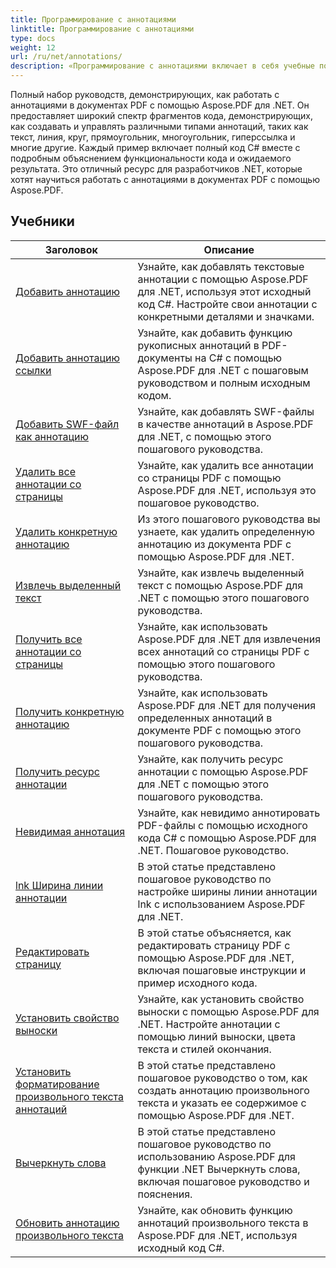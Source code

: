 ```yaml
---
title: Программирование с аннотациями
linktitle: Программирование с аннотациями
type: docs
weight: 12
url: /ru/net/annotations/
description: «Программирование с аннотациями включает в себя учебные пособия по API и фрагменты кода Aspose.PDF для .NET, которые включают добавление аннотаций, удаление аннотаций, получение информации об аннотациях и многое другое».
---
```

Полный набор руководств, демонстрирующих, как работать с аннотациями в документах PDF с помощью Aspose.PDF для .NET. Он предоставляет широкий спектр фрагментов кода, демонстрирующих, как создавать и управлять различными типами аннотаций, таких как текст, линия, круг, прямоугольник, многоугольник, гиперссылка и многие другие. Каждый пример включает полный код C# вместе с подробным объяснением функциональности кода и ожидаемого результата. Это отличный ресурс для разработчиков .NET, которые хотят научиться работать с аннотациями в документах PDF с помощью Aspose.PDF.

## Учебники
| Заголовок | Описание |
| --- | --- | 
| [Добавить аннотацию](./addannotation/) | Узнайте, как добавлять текстовые аннотации с помощью Aspose.PDF для .NET, используя этот исходный код C#. Настройте свои аннотации с конкретными деталями и значками. |  
| [Добавить аннотацию ссылки](./addlnkannotation/) | Узнайте, как добавить функцию рукописных аннотаций в PDF-документы на C# с помощью Aspose.PDF для .NET с пошаговым руководством и полным исходным кодом. |  
| [Добавить SWF-файл как аннотацию](./addswffileasannotation/) | Узнайте, как добавлять SWF-файлы в качестве аннотаций в Aspose.PDF для .NET, с помощью этого пошагового руководства. |  
| [Удалить все аннотации со страницы](./deleteallannotationsfrompage/) | Узнайте, как удалить все аннотации со страницы PDF с помощью Aspose.PDF для .NET, используя это пошаговое руководство. |  
| [Удалить конкретную аннотацию](./deleteparticularannotation/) | Из этого пошагового руководства вы узнаете, как удалить определенную аннотацию из документа PDF с помощью Aspose.PDF для .NET. |  
| [Извлечь выделенный текст](./extracthighlightedtext/) | Узнайте, как извлечь выделенный текст с помощью Aspose.PDF для .NET с помощью этого пошагового руководства. |  
| [Получить все аннотации со страницы](./getallannotationsfrompage/) | Узнайте, как использовать Aspose.PDF для .NET для извлечения всех аннотаций со страницы PDF с помощью этого пошагового руководства. |  
| [Получить конкретную аннотацию](./getparticularannotation/) | Узнайте, как использовать Aspose.PDF для .NET для получения определенных аннотаций в документе PDF с помощью этого пошагового руководства.  |  
| [Получить ресурс аннотации](./getresourceofannotation/) | Узнайте, как получить ресурс аннотации с помощью Aspose.PDF для .NET с помощью этого пошагового руководства.  |  
| [Невидимая аннотация](./invisibleannotation/) | Узнайте, как невидимо аннотировать PDF-файлы с помощью исходного кода C# с помощью Aspose.PDF для .NET. Пошаговое руководство. |  
| [lnk Ширина линии аннотации](./lnkannotationlinewidth/) | В этой статье представлено пошаговое руководство по настройке ширины линии аннотации lnk с использованием Aspose.PDF для .NET. |  
| [Редактировать страницу](./redactpage/) | В этой статье объясняется, как редактировать страницу PDF с помощью Aspose.PDF для .NET, включая пошаговые инструкции и пример исходного кода. |  
| [Установить свойство выноски](./setcalloutproperty/) | Узнайте, как установить свойство выноски с помощью Aspose.PDF для .NET. Настройте аннотации с помощью линий выноски, цвета текста и стилей окончания. |  
| [Установить форматирование произвольного текста аннотаций](./setfreetextannotationformatting/) | В этой статье представлено пошаговое руководство о том, как создать аннотацию произвольного текста и указать ее содержимое с помощью Aspose.PDF для .NET. |  
| [Вычеркнуть слова](./strikeoutwords/) | В этой статье представлено пошаговое руководство по использованию Aspose.PDF для функции .NET Вычеркнуть слова, включая пошаговое руководство и пояснения. |  
| [Обновить аннотацию произвольного текста](./updatefreetextannotation/) | Узнайте, как обновить функцию аннотаций произвольного текста в Aspose.PDF для .NET, используя исходный код C#. |  